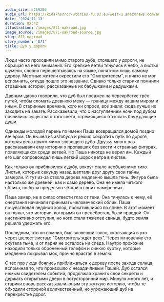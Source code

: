 ```yaml
---
audio_size: 3259200
audio_url: https://kids-horror-stories-ru.s3.eu-west-1.amazonaws.com/audio/871-oakroad.mp3
date: '2024-11-13'
duration: 02:42
illustration: /images/871-oakroad.jpg
image_source: /images/871-oakroad-source.jpg
slug: 871-oakroad
story_number: '871'
title: Дуб у дороги
---
```


Люди часто проходили мимо старого дуба, стоящего у дороги, не обращая на него внимания. Его крепкие ветви тянулись в небо, а листья шумели, словно перешептываясь на языке, понятном лишь самому дереву. Местные жители окрестили его "Смотрителем", и никто не мог вспомнить, откуда пошло это название. Однако только старики помнили страшные истории, рассказанные их бабушками и дедушками.

Давным-давно говорили, что дуб был посажен на перекрёстке трёх путей, чтобы сломать древнюю межу — границу между нашим миром и иным. В старинные времена, кого ни спроси, все знали: сюда лучше не заходить на закате. Рассказывали, что с наступлением ночи под дубом появились существа с того света, стремящиеся отыскать блуждающие души.

Однажды молодой парень по имени Паша возвращался домой поздно вечером. Он вышел из автобуса и решил сократить путь по дороге, которая вела прямо мимо зловещего дуба. Друзья много раз рассказывали ему истории о пропавших без вести и странных фигурах, появляющихся среди ветвей. Но Паша никогда не верил им. Каждый его шаг сопровождал лишь лёгкий шорох ветра в листве.

Как только он приблизился к дубу, вокруг стало необъяснимо тихо. Листья, которые секунду назад шептали друг другу свои тайны, замерли. И тут из-за ствола дерева медленно вышла тень. Фигура была настолько же древней, как и само дерево. Она не имела чёткого облика, но была предельно чёткой в своих намерениях.

Паша замер, не в силах отвести глаз от тени. Она тянулась к нему, её очертания начинали принимать человеческий облик. Паша почувствовал ледяной холод, прокатившийся по спине. В этот момент он понял, что истории, которыми он пренебрегал, были правдой. Он инстинктивно отступил, но ноги стали тяжелее свинца, будто земля решила удержать его.

Последним, что он помнил, был зловещий голос, скользящий в ухо через шелест листвы: "Смотритель ждёт всех". Через мгновение его окутала тьма, и от парня не осталось ни следа. Наутро прохожие находили только оброненный телефон и синюю куртку, которые медленно покрывал мох, прочно врастая в землю.

С тех пор люди боялись приближаться к дереву после захода солнца, вспоминая то, что произошло с незадачливым Пашей. Дуб остался немым свидетелем событий, продолжая хранить свои секреты и держать открытыми двери в потусторонний мир. Минуло много лет, и старики вновь рассказывали юным эту жуткую историю, чтобы те обходили стороной величественный, но угрожающий дуб на перекрёстке дорог.